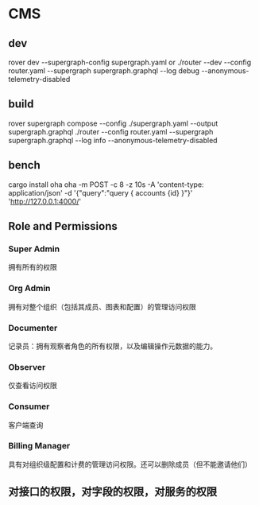 # CMS

## dev

rover dev --supergraph-config supergraph.yaml
or
./router --dev --config router.yaml --supergraph supergraph.graphql --log debug --anonymous-telemetry-disabled

## build

rover supergraph compose --config ./supergraph.yaml --output supergraph.graphql
./router --config router.yaml --supergraph supergraph.graphql --log info --anonymous-telemetry-disabled

## bench
cargo install oha
oha -m POST -c 8 -z 10s -A 'content-type: application/json' -d '{"query":"query { accounts {id} }"}' 'http://127.0.0.1:4000/'

## Role and Permissions

### Super Admin

拥有所有的权限

### Org Admin

拥有对整个组织（包括其成员、图表和配置）的管理访问权限

### Documenter

记录员：拥有观察者角色的所有权限，以及编辑操作元数据的能力。

### Observer

仅查看访问权限

### Consumer

客户端查询

### Billing Manager

具有对组织级配置和计费的管理访问权限。还可以删除成员（但不能邀请他们）

## 对接口的权限，对字段的权限，对服务的权限
